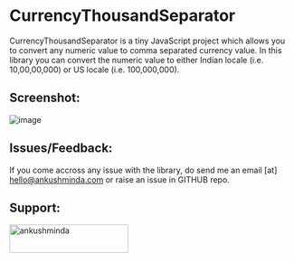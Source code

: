 # CurrencyThousandSeparator


CurrencyThousandSeparator is a tiny JavaScript project which allows you to convert any numeric value to comma separated currency value. In this library you can convert the numeric value to either Indian locale (i.e. 10,00,00,000) or US locale (i.e. 100,000,000).


<h2>Screenshot:</h2>

![image](https://user-images.githubusercontent.com/26448060/146688107-ea9c6bb6-57c2-4e48-88af-40da5967fe97.png)




<h2>Issues/Feedback:</h2>

If you come accross any issue with the library, do send me an email [at] hello@ankushminda.com or raise an issue in GITHUB repo.


<h2 align="left">Support:</h2>
<p><a href="https://www.buymeacoffee.com/ankushminda"> <img align="left" src="https://cdn.buymeacoffee.com/buttons/v2/default-yellow.png" height="50" width="210" alt="ankushminda" /></a></p>


